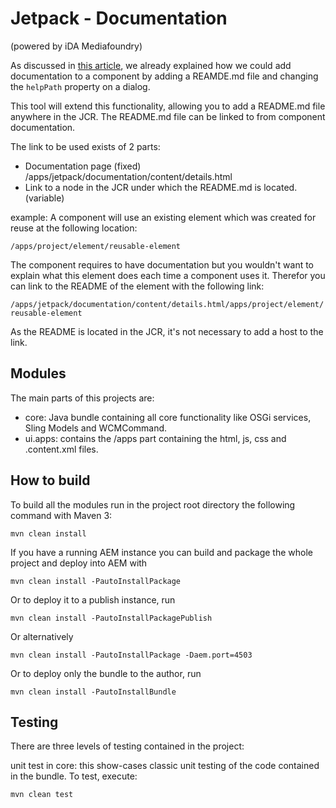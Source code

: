 # Jetpack - Documentation
(powered by iDA Mediafoundry)

As discussed in [this article](https://medium.com/ida-mediafoundry/aem-tech-component-documentation-97c833a9cda0), we already explained how we could add documentation to a component by adding a REAMDE.md file and changing the `helpPath` property on a dialog. 

This tool will extend this functionality, allowing you to add a README.md file anywhere in the JCR.
The README.md file can be linked to from component documentation.

The link to be used exists of 2 parts:
- Documentation page (fixed) /apps/jetpack/documentation/content/details.html
- Link to a node in the JCR under which the README.md is located. (variable)

example:
A component will use an existing element which was created for reuse at the following location:

`/apps/project/element/reusable-element`

The component requires to have documentation but you wouldn't want to explain what this element does each time a component uses it.
Therefor you can link to the README of the element with the following link:

`/apps/jetpack/documentation/content/details.html/apps/project/element/reusable-element`

As the README is located in the JCR, it's not necessary to add a host to the link.

## Modules

The main parts of this projects are:

* core: Java bundle containing all core functionality like OSGi services, Sling Models and WCMCommand.
* ui.apps: contains the /apps part containing the html, js, css and .content.xml files.


## How to build

To build all the modules run in the project root directory the following command with Maven 3:

    mvn clean install

If you have a running AEM instance you can build and package the whole project and deploy into AEM with  

    mvn clean install -PautoInstallPackage
    
Or to deploy it to a publish instance, run

    mvn clean install -PautoInstallPackagePublish
    
Or alternatively

    mvn clean install -PautoInstallPackage -Daem.port=4503

Or to deploy only the bundle to the author, run

    mvn clean install -PautoInstallBundle


## Testing

There are three levels of testing contained in the project:

unit test in core: this show-cases classic unit testing of the code contained in the bundle. To test, execute:

    mvn clean test
